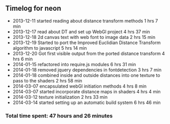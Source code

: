 ## Timelog for neon
* 2013-12-11 started reading about distance transform methods 1 hrs 7 min
* 2013-12-17 read about DT and set up WebGl project 4 hrs 37 min
* 2013-12-18 2d canvas text with web font to image data 2 hrs 15 min
* 2013-12-19 Started to port the Improved Euclidian Distance Transform algorithm to javascript 5 hrs 14 min
* 2013-12-20 Got first visible output from the ported distance transform 4 hrs 6 min
* 2014-01-15 refactored into require.js modules 6 hrs 31 min
* 2014-01-18 removed jquery dependencies in fontdetection 3 hrs 7 min
* 2014-01-18 combined inside and outside distances into one texture to pass to the shaders 2 hrs 58 min
* 2014-03-07 encapsulated webGl initiation methods 4 hrs 8 min
* 2014-03-07 started incorporate distance maps in shaders 4 hrs 4 min
* 2014-03-12 texture initialization 2 hrs 33 min
* 2014-03-14 started setting up an automatic build system 6 hrs 46 min

### Total time spent: 47 hours and 26 minutes 